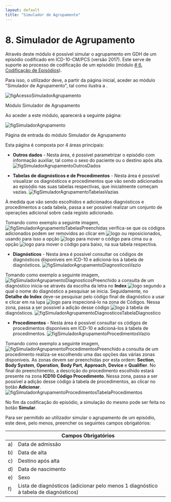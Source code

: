 ```yaml
---
layout: default
title: "Simulador de Agrupamento"
---
```



# 8. Simulador de Agrupamento
<div id="simulador-de-agrupamento"></div>

Através deste módulo é possível simular o agrupamento em GDH de um episódio codificado em ICD-10-CM/PCS (versão 2017). 
Este serve de suporte ao processo de codificação de um episódio (módulo [# 6. Codificação de Episódios](#codificacao-episodios)).

Para isso, o utilizador deve, a partir da página inicial, aceder ao módulo "Simulador de Agrupamento", tal como ilustra a [](#figAcessoSimuladorAgrupamento).

![figAcessoSimuladorAgrupamento](img/pages/8_1.jpg)

<p class="caption" id="figAcessoSimuladorAgrupamento">Módulo Simulador de Agrupamento</p>

Ao aceder a este módulo, aparecerá a seguinte página:

![figSimuladorAgrupamento](img/pages/8_2.jpg)

<p class="caption" id="figSimuladorAgrupamento">Página de entrada do módulo Simulador de Agrupamento</p>

Esta página é composta por 4 áreas principais:

* **Outros dados** - Nesta área, é possível parametrizar o episódio com informação auxiliar, tal como o sexo do paciente ou o destino após alta.
![figSimuladorAgrupamentoOutrosDados](img/pages/7_3.jpg)

* **Tabelas de diagnósticos e de Procedimentos** - Nesta área é possível visualizar os diagnósticos e procedimentos que vão sendo adicionados ao episódio nas suas tabelas respectivas, que inicialmente começam vazias.
![figSimuladorAgrupamentoTabelasVazias](img/pages/7_4.jpg)

À medida que vão sendo escolhidos e adicionados diagnósticos e procedimentos a cada tabela, passa a ser possível realizar um conjunto de operações adicional sobre cada registo adicionado.

Tomando como exemplo a seguinte imagem,
![figSimuladorAgrupamentoTabelasPreenchidas](img/pages/7_5.jpg)
verifica-se que os códigos adicionados podem ser removidos ao clicar em ![logo](img/remover.jpg) ou reposicionados, usando para isso a opção ![logo](img/subir.jpg) para mover o código para cima ou a opção ![logo](img/descer.jpg) para mover o código para baixo, na sua tabela respectiva.

* **Diagnósticos** - Nesta área é possível consultar os códigos de diagnósticos disponíveis em ICD-10 e adicioná-los à tabela de diagnósticos. 
![figSimuladorAgrupamentoDiagnosticosVazio](img/pages/7_6.jpg)

Tomando como exemplo a seguinte imagem,
![figSimuladorAgrupamentoDiagnosticosPreenchido](img/pages/7_7.jpg)
a consulta de um diagnóstico inicia-se através da escolha da letra no **Index** ![logo](img/step1.jpg) segundo a qual o nome do diagnóstico a pesquisar se inicia.
Seguidamente, no **Detalhe do Index** deve-se pesquisar pelo código final de diagnóstico a usar e clicar em na lupa ![logo](img/step2.jpg) para inspecioná-lo na zona de Códigos.
Nessa zona, passa a ser possível a adição desse código ![logo](img/step3.jpg) à tabela de diagnósticos.
![figSimuladorAgrupamentoDiagnosticosTabelaDiagnostico](img/pages/7_8.jpg)


* **Procedimentos** - Nesta área é possível consultar os códigos de procedimentos disponíveis em ICD-10 e adicioná-los à tabela de procedimentos. 
![figSimuladorAgrupamentoProcedimentosVazio](img/pages/7_9.jpg)

Tomando como exemplo a seguinte imagem,
![figSimuladorAgrupamentoProcedimentosPreenchido](img/pages/7_10.jpg)
a consulta de um procedimento realiza-se escolhendo uma das opções das várias zonas disponíveis. As zonas devem ser preenchidas por esta ordem: **Section**, **Body System**, **Operation**, **Body Part**, **Approach**, **Device** e **Qualifier**.
No final do preenchimento, a descrição do procedimento escolhido estará presente na zona **ICD10 Código Procedimento**.
Nessa zona, passa a ser possível a adição desse código à tabela de procedimentos, ao clicar no botão **Adicionar**.
![figSimuladorAgrupamentoProcedimentosTabelaProcedimentos](img/pages/7_11.jpg)

No fim da codificação do episódio, a simulação do mesmo pode ser feita no botão **Simular**.

Para ser permitido ao utilizador simular o agrupamento de um episódio, este deve, pelo menos, preencher os seguintes campos obrigatórios:

|    |  Campos Obrigatórios [](#figSimuladorAgrupamento)															| 		|    
|----|--------------------------------------------------------------------------------------------------------------|-------|
| a) |  Data de admissão                																			|		|
| b) |  Data de alta                	  																			|		|
| c) |  Destino após alta				  																			|		|
| d) |  Data de nascimento                																			| 		|
| e) |  Sexo																										|		|
| f) |  Lista de diagnósticos (adicionar pelo menos 1 diagnóstico à tabela de diagnósticos)							|		|

